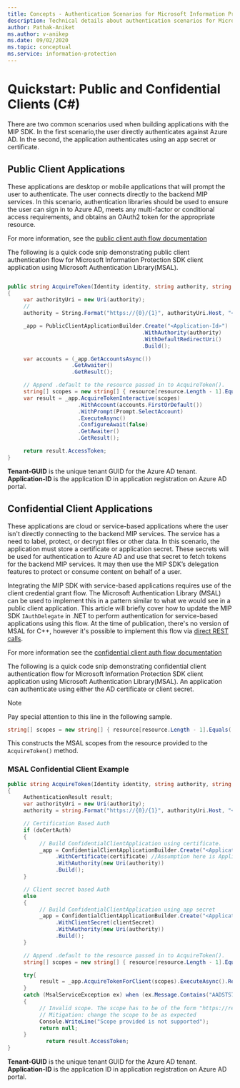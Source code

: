```yaml
---
title: Concepts - Authentication Scenarios for Microsoft Information Protection (MIP) SDK C# clients
description: Technical details about authentication scenarios for Microsoft Information Protection SDK C# client applications.
author: Pathak-Aniket
ms.author: v-anikep
ms.date: 09/02/2020
ms.topic: conceptual
ms.service: information-protection
---
```


# Quickstart: Public and Confidential Clients (C#)

There are two common scenarios used when building applications with the MIP SDK. In the first scenario,the user directly authenticates against Azure AD. In the second, the application authenticates using an app secret or certificate.

## Public Client Applications

These applications are desktop or mobile applications that will prompt the user to authenticate. The user connects directly to the backend MIP services. In this scenario, authentication libraries should be used to ensure the user can sign in to Azure AD, meets any multi-factor or conditional access requirements, and obtains an OAuth2 token for the appropriate resource.

For more information, see the [public client auth flow documentation](/azure/active-directory/develop/msal-net-initializing-client-applications#initializing-a-public-client-application-from-configuration-options)

The following is a quick code snip demonstrating public client authentication flow for Microsoft Information Protection SDK client application using Microsoft Authentication Library(MSAL).

```csharp

public string AcquireToken(Identity identity, string authority, string resource, string claims)
{
     var authorityUri = new Uri(authority);
     // 
     authority = String.Format("https://{0}/{1}", authorityUri.Host, "<Tenant-GUID>");

     _app = PublicClientApplicationBuilder.Create("<Application-Id>")
                                          .WithAuthority(authority)
                                          .WithDefaultRedirectUri()
                                          .Build();

     var accounts = (_app.GetAccountsAsync())
                    .GetAwaiter()
                    .GetResult();

     // Append .default to the resource passed in to AcquireToken().     
     string[] scopes = new string[] { resource[resource.Length - 1].Equals('/') ? $"{resource}.default" : $"{resource}/.default" };
     var result = _app.AcquireTokenInteractive(scopes)
                      .WithAccount(accounts.FirstOrDefault())
                      .WithPrompt(Prompt.SelectAccount)
                      .ExecuteAsync()
                      .ConfigureAwait(false)
                      .GetAwaiter()
                      .GetResult();

     return result.AccessToken;
}
```

**Tenant-GUID** is the unique tenant GUID for the Azure AD tenant.
**Application-ID** is the application ID in application registration on Azure AD portal.

## Confidential Client Applications

These applications are cloud or service-based applications where the user isn't directly connecting to the backend MIP services. The service has a need to label, protect, or decrypt files or other data. In this scenario, the application must store a certificate or application secret. These secrets will be used for authentication to Azure AD and use that secret to fetch tokens for the backend MIP services. It may then use the MIP SDK’s delegation features to protect or consume content on behalf of a user.

Integrating the MIP SDK with service-based applications requires use of the client credential grant flow. The Microsoft Authentication Library (MSAL) can be used to implement this in a pattern similar to what we would see in a public client application. This article will briefly cover how to update the MIP SDK `IAuthDelegate` in .NET to perform authentication for service-based applications using this flow. At the time of publication, there's no version of MSAL for C++, however it's possible to implement this flow via [direct REST calls](/azure/active-directory/develop/v2-oauth2-client-creds-grant-flow#get-a-token).

For more information see the [confidential client auth flow documentation](/azure/active-directory/develop/msal-net-initializing-client-applications#initializing-a-confidential-client-application-from-code)

The following is a quick code snip demonstrating confidential client authentication flow for Microsoft Information Protection SDK client application using Microsoft Authentication Library(MSAL). An application can authenticate using either the AD certificate or client secret.

> [!NOTE]
> Pay special attention to this line in the following sample. 
>
> ```csharp
> string[] scopes = new string[] { resource[resource.Length - 1].Equals('/') ? $"{resource}.default" : $"{resource}/.default" };
> ```
> This constructs the MSAL scopes from the resource provided to the `AcquireToken()` method. 

### MSAL Confidential Client Example

```csharp
public string AcquireToken(Identity identity, string authority, string resource, string claim)
{
     AuthenticationResult result;
     var authorityUri = new Uri(authority);
     authority = string.Format("https://{0}/{1}", authorityUri.Host, "<Tenant-GUID>");

     // Certification Based Auth
     if (doCertAuth)
     {
          // Build ConfidentialClientApplication using certificate.
          _app = ConfidentialClientApplicationBuilder.Create("<Application-Id>")
               .WithCertificate(certificate) //Assumption here is Application passes a certificate created using certificate thumbprint
               .WithAuthority(new Uri(authority))
               .Build();
     }

     // Client secret based Auth
     else
     {
          // Build ConfidentialClientApplication using app secret
          _app = ConfidentialClientApplicationBuilder.Create("<Application-Id>")
               .WithClientSecret(clientSecret)
               .WithAuthority(new Uri(authority))
               .Build();
     }

     // Append .default to the resource passed in to AcquireToken().
     string[] scopes = new string[] { resource[resource.Length - 1].Equals('/') ? $"{resource}.default" : $"{resource}/.default" };

     try{
          result = _app.AcquireTokenForClient(scopes).ExecuteAsync().Result;
     }
     catch (MsalServiceException ex) when (ex.Message.Contains("AADSTS70011"))
     {
          // Invalid scope. The scope has to be of the form "https://resourceurl/.default"
          // Mitigation: change the scope to be as expected
          Console.WriteLine("Scope provided is not supported");
          return null;
     }
            return result.AccessToken;
}

```
**Tenant-GUID** is the unique tenant GUID for the Azure AD tenant.
**Application-ID** is the application ID in application registration on Azure AD portal.